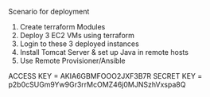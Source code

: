 Scenario for deployment
1. Create terraform Modules
2. Deploy 3 EC2 VMs using terraform
3. Login to these 3 deployed instances
4. Install Tomcat Server & set up Java in remote hosts
5. Use Remote Provisioner/Ansible

ACCESS KEY = AKIA6GBMFOOO2JXF3B7R 
SECRET KEY = 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
